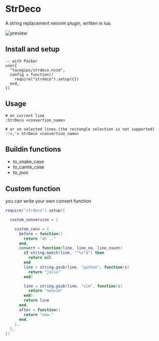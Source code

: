 # StrDeco
A string replacement neovim plugin, written in lua.

![preview](https://github.com/tacogips/strdeco.nvim/blob/main/doc/preview.gif?raw=true)

## Install and setup

```
-- with Packer
use({
  "tacogips/strdeco.nvim",
  config = function()
    require("strdeco").setup({})
  end,
})
```

## Usage
```
# on current line
:StrDeco <convertion_name>

# or on selected lines.(the rectangle selection is not supported)
:'<,'> StrDeco <convertion_name>

```

## Buildin functions

- to_snake_case
- to_camle_case
- to_json

## Custom function

you can write your own convert function
```lua
require("strdeco").setup({

  custom_conversion = {

    custom_conv = {
      before = function()
        return "ah .."
      end,
      convert = function(line, line_no, line_count)
        if string.match(line, "^%s*$") then
          return nil
        end
        line = string.gsub(line, "python", function(s)
          return "julia"
        end)

        line = string.gsub(line, "vim", function(s)
          return "neovim"
        end)
        return line
      end,
      after = function()
        return "now."
      end,
    },
  },
})
```
